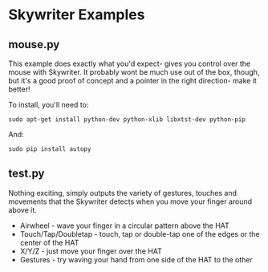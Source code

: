 Skywriter Examples
==================

mouse.py
--------

This example does exactly what you'd expect- gives you control over the mouse with Skywriter. It probably wont be much use out of the box, though, but it's a good proof of concept and a pointer in the right direction- make it better!

To install, you'll need to:

    sudo apt-get install python-dev python-xlib libxtst-dev python-pip

And:

    sudo pip install autopy


test.py
-------

Nothing exciting, simply outputs the variety of gestures, touches and movements that the Skywriter detects when you move your finger around above it.

* Airwheel - wave your finger in a circular pattern above the HAT
* Touch/Tap/Doubletap - touch, tap or double-tap one of the edges or the center of the HAT
* X/Y/Z - just move your finger over the HAT
* Gestures - try waving your hand from one side of the HAT to the other
